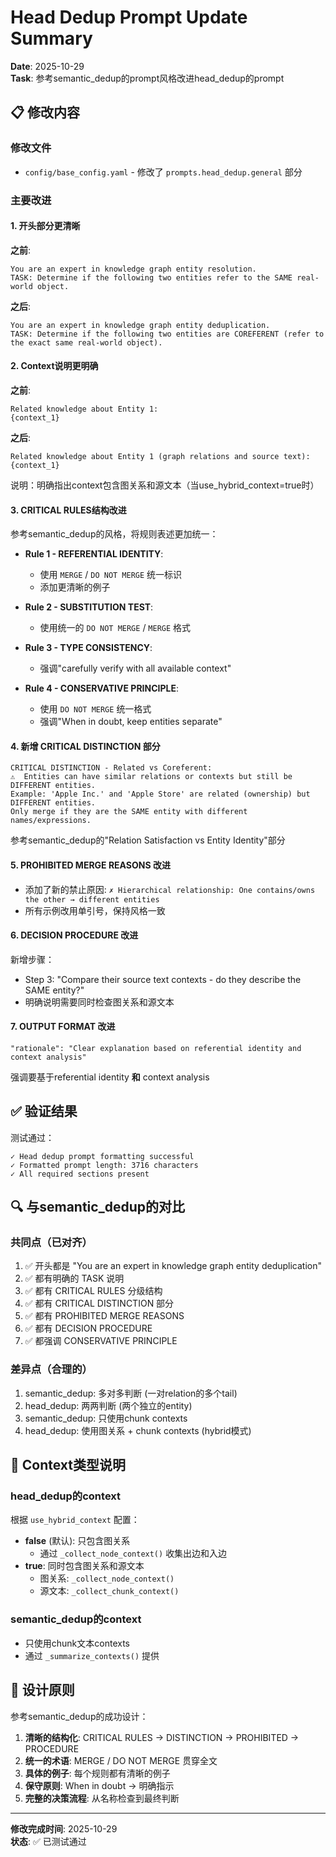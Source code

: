 # Head Dedup Prompt Update Summary

**Date**: 2025-10-29  
**Task**: 参考semantic_dedup的prompt风格改进head_dedup的prompt

## 📋 修改内容

### 修改文件
- `config/base_config.yaml` - 修改了 `prompts.head_dedup.general` 部分

### 主要改进

#### 1. 开头部分更清晰
**之前**:
```
You are an expert in knowledge graph entity resolution.
TASK: Determine if the following two entities refer to the SAME real-world object.
```

**之后**:
```
You are an expert in knowledge graph entity deduplication.
TASK: Determine if the following two entities are COREFERENT (refer to the exact same real-world object).
```

#### 2. Context说明更明确
**之前**:
```
Related knowledge about Entity 1:
{context_1}
```

**之后**:
```
Related knowledge about Entity 1 (graph relations and source text):
{context_1}
```

说明：明确指出context包含图关系和源文本（当use_hybrid_context=true时）

#### 3. CRITICAL RULES结构改进
参考semantic_dedup的风格，将规则表述更加统一：

- **Rule 1 - REFERENTIAL IDENTITY**: 
  - 使用 `MERGE` / `DO NOT MERGE` 统一标识
  - 添加更清晰的例子

- **Rule 2 - SUBSTITUTION TEST**:
  - 使用统一的 `DO NOT MERGE` / `MERGE` 格式
  
- **Rule 3 - TYPE CONSISTENCY**:
  - 强调"carefully verify with all available context"
  
- **Rule 4 - CONSERVATIVE PRINCIPLE**:
  - 使用 `DO NOT MERGE` 统一格式
  - 强调"When in doubt, keep entities separate"

#### 4. 新增 CRITICAL DISTINCTION 部分
```
CRITICAL DISTINCTION - Related vs Coreferent:
⚠️  Entities can have similar relations or contexts but still be DIFFERENT entities.
Example: 'Apple Inc.' and 'Apple Store' are related (ownership) but DIFFERENT entities.
Only merge if they are the SAME entity with different names/expressions.
```

参考semantic_dedup的"Relation Satisfaction vs Entity Identity"部分

#### 5. PROHIBITED MERGE REASONS 改进
- 添加了新的禁止原因: `✗ Hierarchical relationship: One contains/owns the other → different entities`
- 所有示例改用单引号，保持风格一致

#### 6. DECISION PROCEDURE 改进
新增步骤：
- Step 3: "Compare their source text contexts - do they describe the SAME entity?"
- 明确说明需要同时检查图关系和源文本

#### 7. OUTPUT FORMAT 改进
```
"rationale": "Clear explanation based on referential identity and context analysis"
```
强调要基于referential identity **和** context analysis

## ✅ 验证结果

测试通过：
```
✓ Head dedup prompt formatting successful
✓ Formatted prompt length: 3716 characters
✓ All required sections present
```

## 🔍 与semantic_dedup的对比

### 共同点（已对齐）
1. ✅ 开头都是 "You are an expert in knowledge graph entity deduplication"
2. ✅ 都有明确的 TASK 说明
3. ✅ 都有 CRITICAL RULES 分级结构
4. ✅ 都有 CRITICAL DISTINCTION 部分
5. ✅ 都有 PROHIBITED MERGE REASONS
6. ✅ 都有 DECISION PROCEDURE
7. ✅ 都强调 CONSERVATIVE PRINCIPLE

### 差异点（合理的）
1. semantic_dedup: 多对多判断 (一对relation的多个tail)
2. head_dedup: 两两判断 (两个独立的entity)
3. semantic_dedup: 只使用chunk contexts
4. head_dedup: 使用图关系 + chunk contexts (hybrid模式)

## 📝 Context类型说明

### head_dedup的context
根据 `use_hybrid_context` 配置：
- **false** (默认): 只包含图关系
  - 通过 `_collect_node_context()` 收集出边和入边
- **true**: 同时包含图关系和源文本
  - 图关系: `_collect_node_context()`  
  - 源文本: `_collect_chunk_context()`
  
### semantic_dedup的context
- 只使用chunk文本contexts
- 通过 `_summarize_contexts()` 提供

## 🎯 设计原则

参考semantic_dedup的成功设计：
1. **清晰的结构化**: CRITICAL RULES → DISTINCTION → PROHIBITED → PROCEDURE
2. **统一的术语**: MERGE / DO NOT MERGE 贯穿全文
3. **具体的例子**: 每个规则都有清晰的例子
4. **保守原则**: When in doubt → 明确指示
5. **完整的决策流程**: 从名称检查到最终判断

---

**修改完成时间**: 2025-10-29  
**状态**: ✅ 已测试通过
